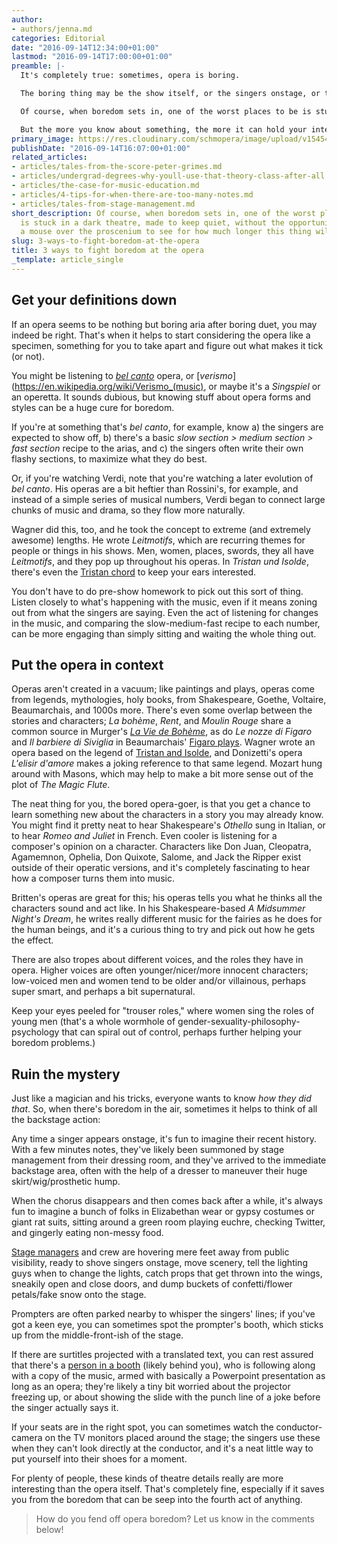 ```yaml
---
author:
- authors/jenna.md
categories: Editorial
date: "2016-09-14T12:34:00+01:00"
lastmod: "2016-09-14T17:00:00+01:00"
preamble: |-
  It's completely true: sometimes, opera is boring.

  The boring thing may be the show itself, or the singers onstage, or the fact that you didn't want to go to the opera tonight in the first place, or that you've already seen this opera a bunch of times and you're bored with the story.

  Of course, when boredom sets in, one of the worst places to be is stuck in a dark theatre, made to keep quiet, without the opportunity to hover a mouse over the proscenium, like it's a giant laptop screen, to see for how much longer this thing will go on.

  But the more you know about something, the more it can hold your interest. We're not offering you a crash course in opera appreciation; rather, we're invested in your coming home from any night out at the opera feeling like you've been made to think.
primary_image: https://res.cloudinary.com/schmopera/image/upload/v1545409169/media/webhook-uploads/1473864460658/2016-09-15---Bored.jpg.jpg
publishDate: "2016-09-14T16:07:00+01:00"
related_articles:
- articles/tales-from-the-score-peter-grimes.md
- articles/undergrad-degrees-why-youll-use-that-theory-class-after-all.md
- articles/the-case-for-music-education.md
- articles/4-tips-for-when-there-are-too-many-notes.md
- articles/tales-from-stage-management.md
short_description: Of course, when boredom sets in, one of the worst places to be
  is stuck in a dark theatre, made to keep quiet, without the opportunity to hover
  a mouse over the proscenium to see for how much longer this thing will go on.
slug: 3-ways-to-fight-boredom-at-the-opera
title: 3 ways to fight boredom at the opera
_template: article_single
---
```


## Get your definitions down

If an opera seems to be nothing but boring aria after boring duet, you may indeed be right. That's when it helps to start considering the opera like a specimen, something for you to take apart and figure out what makes it tick (or not).

You might be listening to [*bel canto*](https://en.wikipedia.org/wiki/Bel_canto) opera, or [*verismo*](https://en.wikipedia.org/wiki/Verismo_(music), or maybe it's a *Singspiel* or an operetta. It sounds dubious, but knowing stuff about opera forms and styles can be a huge cure for boredom. 

If you're at something that's *bel canto*, for example, know a) the singers are expected to show off, b) there's a basic *slow section > medium section > fast section* recipe to the arias, and c) the singers often write their own flashy sections, to maximize what they do best.

Or, if you're watching Verdi, note that you're watching a later evolution of *bel canto*. His operas are a bit heftier than Rossini's, for example, and instead of a simple series of musical numbers, Verdi began to connect large chunks of music and drama, so they flow more naturally. 

Wagner did this, too, and he took the concept to extreme (and extremely awesome) lengths. He wrote *Leitmotifs*, which are recurring themes for people or things in his shows. Men, women, places, swords, they all have *Leitmotifs*, and they pop up throughout his operas. In *Tristan und Isolde*, there's even the [Tristan chord](https://en.wikipedia.org/wiki/Tristan_chord) to keep your ears interested.

You don't have to do pre-show homework to pick out this sort of thing. Listen closely to what's happening with the music, even if it means zoning out from what the singers are saying. Even the act of listening for changes in the music, and comparing the slow-medium-fast recipe to each number, can be more engaging than simply sitting and waiting the whole thing out.

## Put the opera in context

Operas aren't created in a vacuum; like paintings and plays, operas come from legends, mythologies, holy books, from Shakespeare, Goethe, Voltaire, Beaumarchais, and 1000s more. There's even some overlap between the stories and characters; *La bohème*, *Rent*, and *Moulin Rouge* share a common source in Murger's [*La Vie de Bohème*](https://en.wikipedia.org/wiki/La_Vie_de_Boh%C3%A8me), as do *Le nozze di Figaro* and *Il barbiere di Siviglia* in Beaumarchais' [Figaro plays](https://en.wikipedia.org/wiki/Pierre_Beaumarchais#The_Figaro_plays). Wagner wrote an opera based on the legend of [Tristan and Isolde](https://en.wikipedia.org/wiki/Tristan_and_Iseult), and Donizetti's opera *L'elisir d'amore* makes a joking reference to that same legend. Mozart hung around with Masons, which may help to make a bit more sense out of the plot of *The Magic Flute*.

The neat thing for you, the bored opera-goer, is that you get a chance to learn something new about the characters in a story you may already know. You might find it pretty neat to hear Shakespeare's *Othello* sung in Italian, or to hear *Romeo and Juliet* in French. Even cooler is listening for a composer's opinion on a character. Characters like Don Juan, Cleopatra, Agamemnon, Ophelia, Don Quixote, Salome, and Jack the Ripper exist outside of their operatic versions, and it's completely fascinating to hear how a composer turns them into music. 

Britten's operas are great for this; his operas tells you what he thinks all the characters sound and act like. In his Shakespeare-based *A Midsummer Night's Dream*, he writes really different music for the fairies as he does for the human beings, and it's a curious thing to try and pick out how he gets the effect.

There are also tropes about different voices, and the roles they have in opera. Higher voices are often younger/nicer/more innocent characters; low-voiced men and women tend to be older and/or villainous, perhaps super smart, and perhaps a bit supernatural. 

Keep your eyes peeled for "trouser roles," where women sing the roles of young men (that's a whole wormhole of gender-sexuality-philosophy-psychology that can spiral out of control, perhaps further helping your boredom problems.)

## Ruin the mystery

Just like a magician and his tricks, everyone wants to know *how they did that*. So, when there's boredom in the air, sometimes it helps to think of all the backstage action:

Any time a singer appears onstage, it's fun to imagine their recent history. With a few minutes notes, they've likely been summoned by stage management from their dressing room, and they've arrived to the immediate backstage area, often with the help of a dresser to maneuver their huge skirt/wig/prosthetic hump.

When the chorus disappears and then comes back after a while, it's always fun to imagine a bunch of folks in Elizabethan wear or gypsy costumes or giant rat suits, sitting around a green room playing euchre, checking Twitter, and gingerly eating non-messy food.

[Stage managers](/tales-from-stage-management/) and crew are hovering mere feet away from public visibility, ready to shove singers onstage, move scenery, tell the lighting guys when to change the lights, catch props that get thrown into the wings, sneakily open and close doors, and dump buckets of confetti/flower petals/fake snow onto the stage.

Prompters are often parked nearby to whisper the singers' lines; if you've got a keen eye, you can sometimes spot the prompter's booth, which sticks up from the middle-front-ish of the stage. 

If there are surtitles projected with a translated text, you can rest assured that there's a [person in a booth](/michelle-telford/) (likely behind you), who is following along with a copy of the music, armed with basically a Powerpoint presentation as long as an opera; they're likely a tiny bit worried about the projector freezing up, or about showing the slide with the punch line of a joke before the singer actually says it.

If your seats are in the right spot, you can sometimes watch the conductor-camera on the TV monitors placed around the stage; the singers use these when they can't look directly at the conductor, and it's a neat little way to put yourself into their shoes for a moment.

For plenty of people, these kinds of theatre details really are more interesting than the opera itself. That's completely fine, especially if it saves you from the boredom that can be seep into the fourth act of anything.

>How do you fend off opera boredom? Let us know in the comments below!
